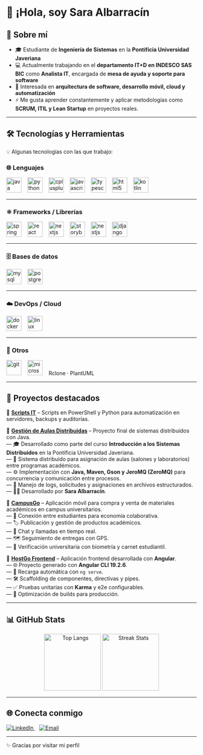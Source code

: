 <!-- Encabezado -->
<h1>👋 ¡Hola, soy Sara Albarracín</h1>

<h2>🚀 Sobre mí</h2>
<ul>
  <li>🎓 Estudiante de <strong>Ingeniería de Sistemas</strong> en la <strong>Pontificia Universidad Javeriana</strong></li>
  <li>💻 Actualmente trabajando en el <strong>departamento IT+D en INDESCO SAS BIC</strong> como <strong>Analista IT</strong>, encargada de <strong>mesa de ayuda y soporte para software</strong></li>
  <li>🌱 Interesada en <strong>arquitectura de software, desarrollo móvil, cloud y automatización</strong></li>
  <li>⚡ Me gusta aprender constantemente y aplicar metodologías como <strong>SCRUM, ITIL y Lean Startup</strong> en proyectos reales.</li>
</ul>

<hr />

<!-- Tecnologías -->
<h2>🛠️ Tecnologías y Herramientas</h2>
<p>💡 Algunas tecnologías con las que trabajo:</p>

<h3>🌐 Lenguajes</h3>
<div align="left">
  <img src="https://cdn.jsdelivr.net/gh/devicons/devicon/icons/java/java-original.svg" height="40" alt="java" style="margin-right:12px;" />
  <img src="https://cdn.jsdelivr.net/gh/devicons/devicon/icons/python/python-original.svg" height="40" alt="python" style="margin-right:12px;" />
  <img src="https://cdn.jsdelivr.net/gh/devicons/devicon/icons/cplusplus/cplusplus-original.svg" height="40" alt="cplusplus" style="margin-right:12px;" />
  <img src="https://cdn.jsdelivr.net/gh/devicons/devicon/icons/javascript/javascript-original.svg" height="40" alt="javascript" style="margin-right:12px;" />
  <img src="https://cdn.jsdelivr.net/gh/devicons/devicon/icons/typescript/typescript-original.svg" height="40" alt="typescript" style="margin-right:12px;" />
  <img src="https://cdn.jsdelivr.net/gh/devicons/devicon/icons/html5/html5-original.svg" height="40" alt="html5" style="margin-right:12px;" />
  <img src="https://cdn.jsdelivr.net/gh/devicons/devicon/icons/kotlin/kotlin-original.svg" height="40" alt="kotlin" style="margin-right:12px;" />
</div>

<hr />

<h3>⚛️ Frameworks / Librerías</h3>
<div align="left">
  <img src="https://cdn.jsdelivr.net/gh/devicons/devicon/icons/spring/spring-original.svg" height="40" alt="spring boot" style="margin-right:12px;" />
  <img src="https://cdn.jsdelivr.net/gh/devicons/devicon/icons/react/react-original.svg" height="40" alt="react" style="margin-right:12px;" />
  <img src="https://cdn.jsdelivr.net/gh/devicons/devicon/icons/nextjs/nextjs-original.svg" height="40" alt="nextjs" style="margin-right:12px;" />
  <img src="https://cdn.jsdelivr.net/gh/devicons/devicon/icons/storybook/storybook-original.svg" height="40" alt="storybook" style="margin-right:12px;" />
  <img src="https://cdn.jsdelivr.net/gh/devicons/devicon/icons/nestjs/nestjs-plain.svg" height="40" alt="nestjs" style="margin-right:12px;" />
  <img src="https://cdn.jsdelivr.net/gh/devicons/devicon/icons/django/django-plain.svg" height="40" alt="django" style="margin-right:12px;" />
</div>

<hr />

<h3>🗄️ Bases de datos</h3>
<div align="left">
  <img src="https://cdn.jsdelivr.net/gh/devicons/devicon/icons/mysql/mysql-original.svg" height="40" alt="mysql" style="margin-right:12px;" />
  <img src="https://cdn.jsdelivr.net/gh/devicons/devicon/icons/postgresql/postgresql-original.svg" height="40" alt="postgresql" style="margin-right:12px;" />
</div>

<hr />

<h3>☁️ DevOps / Cloud</h3>
<div align="left">
  <img src="https://cdn.jsdelivr.net/gh/devicons/devicon/icons/docker/docker-original.svg" height="40" alt="docker" style="margin-right:12px;" />
  <img src="https://cdn.jsdelivr.net/gh/devicons/devicon/icons/linux/linux-original.svg" height="40" alt="linux" style="margin-right:12px;" />
</div>

<hr />

<h3>🔧 Otros</h3>
<div align="left">
  <img src="https://cdn.jsdelivr.net/gh/devicons/devicon/icons/git/git-original.svg" height="40" alt="git" style="margin-right:12px;" />
  <img src="https://cdn.jsdelivr.net/gh/devicons/devicon/icons/microsoft/microsoft-original.svg" height="40" alt="microsoft" style="margin-right:12px;" />
  <span>Rclone · PlantUML</span>
</div>

<hr />

<!-- Proyectos -->
<h2>📌 Proyectos destacados</h2>

<p>🔹 <strong><a href="#">Scripts IT</a></strong> – Scripts en PowerShell y Python para automatización en servidores, backups y auditorías.</p>

<p>
  🔹 <strong><a href="https://github.com/SarAlbN1/gestion-aulas-distribuidas">Gestión de Aulas Distribuidas</a></strong> – Proyecto final de sistemas distribuidos con Java.<br />
  — 🎓 Desarrollado como parte del curso <strong>Introducción a los Sistemas Distribuidos</strong> en la Pontificia Universidad Javeriana.<br />
  — 🏫 Sistema distribuido para asignación de aulas (salones y laboratorios) entre programas académicos.<br />
  — ⚙️ Implementación con <strong>Java, Maven, Gson y JeroMQ (ZeroMQ)</strong> para concurrencia y comunicación entre procesos.<br />
  — 💾 Manejo de logs, solicitudes y asignaciones en archivos estructurados.<br />
  — 👩‍💻 Desarrollado por <strong>Sara Albarracín</strong>.
</p>

<p>
  🔹 <strong><a href="https://github.com/ICM2025/CampusGo">CampusGo</a></strong> – Aplicación móvil para compra y venta de materiales académicos en campus universitarios.<br />
  — 👥 Conexión entre estudiantes para economía colaborativa.<br />
  — 🏷️ Publicación y gestión de productos académicos.<br />
  — 💬 Chat y llamadas en tiempo real.<br />
  — 🗺️ Seguimiento de entregas con GPS.<br />
  — 🪪 Verificación universitaria con biometría y carnet estudiantil.
</p>

<p>
  🔹 <strong><a href="https://github.com/JuanPablogh0412/DesarrolloWeb_Host-Go">HostGo Frontend</a></strong> – Aplicación frontend desarrollada con <strong>Angular</strong>.<br />
  — 🌐 Proyecto generado con <strong>Angular CLI 19.2.6</strong>.<br />
  — 🔄 Recarga automática con <code>ng serve</code>.<br />
  — 🛠️ Scaffolding de componentes, directivas y pipes.<br />
  — ✅ Pruebas unitarias con <strong>Karma</strong> y e2e configurables.<br />
  — 🚀 Optimización de builds para producción.
</p>

<hr />

<!-- Stats -->
<h2>📊 GitHub Stats</h2>
<p align="center">
  <img src="https://github-readme-stats.vercel.app/api/top-langs/?username=SarAlbN1&layout=compact&theme=transparent" height="150" alt="Top Langs" />
  <img src="https://github-readme-streak-stats.herokuapp.com?user=SarAlbN1&theme=transparent" height="150" alt="Streak Stats" />
</p>

<hr />

<!-- Contacto -->
<h2>🌐 Conecta conmigo</h2>
<p>
  <a href="https://www.linkedin.com/in/sara-albarracin-27991124b" target="_blank" rel="noreferrer">
    <img src="https://img.shields.io/badge/LinkedIn-0A66C2?logo=linkedin&logoColor=white" alt="LinkedIn" />
  </a>
  &nbsp;&nbsp;
  <a href="mailto:sara.albar@altmail.kr">
    <img src="https://img.shields.io/badge/Email-D14836?logo=gmail&logoColor=white" alt="Email" />
  </a>
</p>

<hr />

<p>✨ Gracias por visitar mi perfil</p>
